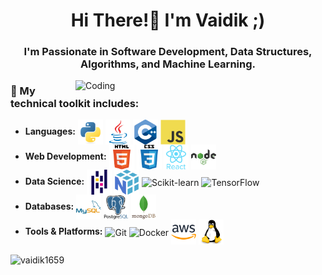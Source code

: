 <h1 align="center">Hi There!👋 I'm Vaidik ;)</h1>
<h3 align="center">I'm Passionate in Software Development, Data Structures, Algorithms, and Machine Learning.</h3>
<img align ="right" alt="Coding" width="400" src ="https://camo.githubusercontent.com/7de37139d0b4c1ce40865e799b446c0e963a3dd8fb68d239707237c40604fa3d/68747470733a2f2f63646e2e6472696262626c652e636f6d2f75736572732f3733303730332f73637265656e73686f74732f363538313234332f6176656e746f2e676966">

<h3 align="left">🔧 My technical toolkit includes:</h3>
    <ul>
        <li><strong>Languages:</strong>
            <img src="https://raw.githubusercontent.com/devicons/devicon/master/icons/python/python-original.svg" alt="Python" title="Python" width="40" height="40" style="vertical-align: middle;">
            <img src="https://raw.githubusercontent.com/devicons/devicon/master/icons/java/java-original.svg" alt="Java" title="Java" width="40" height="40" style="vertical-align: middle;">
            <img src="https://raw.githubusercontent.com/devicons/devicon/master/icons/cplusplus/cplusplus-original.svg" alt="C++" title="C++" width="40" height="40" style="vertical-align: middle;">
            <img src="https://raw.githubusercontent.com/devicons/devicon/master/icons/javascript/javascript-original.svg" alt="JavaScript" title="JavaScript" width="40" height="40" style="vertical-align: middle;">
        </li>
        <li><strong>Web Development:</strong>
            <img src="https://raw.githubusercontent.com/devicons/devicon/master/icons/html5/html5-original-wordmark.svg" alt="HTML" title="HTML" width="40" height="40" style="vertical-align: middle;">
            <img src="https://raw.githubusercontent.com/devicons/devicon/master/icons/css3/css3-original-wordmark.svg" alt="CSS" title="CSS" width="40" height="40" style="vertical-align: middle;">
            <img src="https://raw.githubusercontent.com/devicons/devicon/master/icons/react/react-original-wordmark.svg" alt="React" title="React" width="40" height="40" style="vertical-align: middle;">
            <img src="https://raw.githubusercontent.com/devicons/devicon/master/icons/nodejs/nodejs-original-wordmark.svg" alt="Node.js" title="Node.js" width="40" height="40" style="vertical-align: middle;">
        </li>
        <li><strong>Data Science:</strong>
            <img src="https://raw.githubusercontent.com/devicons/devicon/2ae2a900d2f041da66e950e4d48052658d850630/icons/pandas/pandas-original.svg" alt="Pandas" title="Pandas" width="40" height="40" style="vertical-align: middle;">
            <img src="https://raw.githubusercontent.com/devicons/devicon/master/icons/numpy/numpy-original.svg" alt="NumPy" title="NumPy" width="40" height="40" style="vertical-align: middle;">
            <img src="https://upload.wikimedia.org/wikipedia/commons/0/05/Scikit_learn_logo_small.svg" alt="Scikit-learn" title="Scikit-learn" width="40" height="40" style="vertical-align: middle;">
            <img src="https://www.vectorlogo.zone/logos/tensorflow/tensorflow-icon.svg" alt="TensorFlow" title="TensorFlow" width="40" height="40" style="vertical-align: middle;">
        </li>
        <li><strong>Databases:</strong>
            <img src="https://raw.githubusercontent.com/devicons/devicon/master/icons/mysql/mysql-original-wordmark.svg" alt="MySQL" title="MySQL" width="40" height="40" style="vertical-align: middle;">
            <img src="https://raw.githubusercontent.com/devicons/devicon/master/icons/postgresql/postgresql-original-wordmark.svg" alt="PostgreSQL" title="PostgreSQL" width="40" height="40" style="vertical-align: middle;">
            <img src="https://raw.githubusercontent.com/devicons/devicon/master/icons/mongodb/mongodb-original-wordmark.svg" alt="MongoDB" title="MongoDB" width="40" height="40" style="vertical-align: middle;">
        </li>
        <li><strong>Tools & Platforms:</strong>
            <img src="https://www.vectorlogo.zone/logos/git-scm/git-scm-icon.svg" alt="Git" title="Git" width="40" height="40" style="vertical-align: middle;">
            <img src="https://www.vectorlogo.zone/logos/docker/docker-icon.svg" alt="Docker" title="Docker" width="40" height="40" style="vertical-align: middle;">
            <img src="https://raw.githubusercontent.com/devicons/devicon/master/icons/amazonwebservices/amazonwebservices-original-wordmark.svg" alt="AWS" title="AWS" width="40" height="40" style="vertical-align: middle;">
            <img src="https://raw.githubusercontent.com/devicons/devicon/master/icons/linux/linux-original.svg" alt="Linux" title="Linux" width="40" height="40" style="vertical-align: middle;">
        </li>
    </ul>


<p><img align="center" src="https://github-readme-stats.vercel.app/api/top-langs?username=vaidik1659&show_icons=true&locale=en&layout=compact" alt="vaidik1659" /></p>
